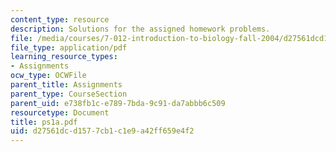 ```yaml
---
content_type: resource
description: Solutions for the assigned homework problems.
file: /media/courses/7-012-introduction-to-biology-fall-2004/d27561dcd1577cb1c1e9a42ff659e4f2_ps1a.pdf
file_type: application/pdf
learning_resource_types:
- Assignments
ocw_type: OCWFile
parent_title: Assignments
parent_type: CourseSection
parent_uid: e738fb1c-e789-7bda-9c91-da7abbb6c509
resourcetype: Document
title: ps1a.pdf
uid: d27561dc-d157-7cb1-c1e9-a42ff659e4f2
---
```

